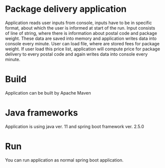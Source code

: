 Package delivery application
=============================
Application reads user inputs from console, inputs have to be in specific format, about which the user is informed
at start of the run. Input consists of line of string, where there is information about postal code
and package weight. These data are saved into memory and application writes data into console every minute. 
User can load file, where are stored fees for package weight. If user load this price list, application will compute price
for package delivery to every postal code and again writes data into console every minute.

Build
=============================
Application can be built by Apache Maven

Java frameworks
=============================
Application is using java ver. 11 and spring boot framework ver. 2.5.0

Run
=============================
You can run application as normal spring boot application.